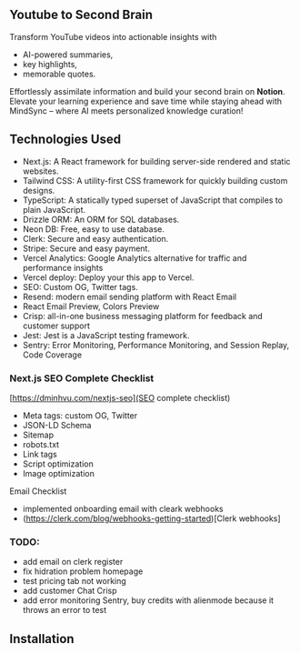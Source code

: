 ## Youtube to Second Brain

Transform YouTube videos into actionable insights with

- AI-powered summaries,
- key highlights,
- memorable quotes.

Effortlessly assimilate information and build your second brain on **Notion**.
Elevate your learning experience and save time while staying ahead with MindSync – where AI meets personalized knowledge curation!

## Technologies Used

- Next.js: A React framework for building server-side rendered and static websites.
- Tailwind CSS: A utility-first CSS framework for quickly building custom designs.
- TypeScript: A statically typed superset of JavaScript that compiles to plain JavaScript.
- Drizzle ORM: An ORM for SQL databases.
- Neon DB: Free, easy to use database.
- Clerk: Secure and easy authentication.
- Stripe: Secure and easy payment.
- Vercel Analytics: Google Analytics alternative for traffic and performance insights
- Vercel deploy: Deploy your this app to Vercel.
- SEO: Custom OG, Twitter tags.
- Resend: modern email sending platform with React Email
- React Email Preview, Colors Preview
- Crisp: all-in-one business messaging platform for feedback and customer support
- Jest: Jest is a JavaScript testing framework.
- Sentry: Error Monitoring, Performance Monitoring, and Session Replay, Code Coverage

### Next.js SEO Complete Checklist

[https://dminhvu.com/nextjs-seo](SEO complete checklist)

- Meta tags: custom OG, Twitter
- JSON-LD Schema
- Sitemap
- robots.txt
- Link tags
- Script optimization
- Image optimization

Email Checklist

- implemented onboarding email with cleark webhooks
- (https://clerk.com/blog/webhooks-getting-started)[Clerk webhooks]

### TODO:

- add email on clerk register
- fix hidration problem homepage
- test pricing tab not working
- add customer Chat Crisp
- add error monitoring Sentry, buy credits with alienmode because it throws an error to test

## Installation
